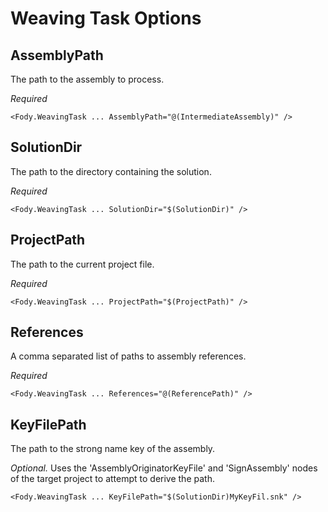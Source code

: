 # Weaving Task Options

## AssemblyPath 

The path to the assembly to process. 

*Required*

    <Fody.WeavingTask ... AssemblyPath="@(IntermediateAssembly)" />

## SolutionDir 

The path to the directory containing the solution. 

*Required*

    <Fody.WeavingTask ... SolutionDir="$(SolutionDir)" />

## ProjectPath 

The path to the current project file. 

*Required*

    <Fody.WeavingTask ... ProjectPath="$(ProjectPath)" />

## References 

A comma separated list of paths to assembly references. 

*Required*

    <Fody.WeavingTask ... References="@(ReferencePath)" />

## KeyFilePath 

The path to the strong name key of the assembly. 

*Optional.* Uses the 'AssemblyOriginatorKeyFile' and 'SignAssembly' nodes of the target project to attempt to derive the path.

    <Fody.WeavingTask ... KeyFilePath="$(SolutionDir)MyKeyFil.snk" />